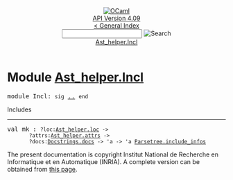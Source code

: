 <!-- ((! set title API !)) ((! set documentation !)) ((! set api !)) ((! set nobreadcrumb !)) -->
<div class="api"><header><nav class="toc brand"><a class="brand" href="https://ocaml.org/"><img src="colour-logo-gray.svg" class="svg" alt="OCaml"></a></nav><nav class="toc"><div class="toc_version"><a href="/docs" id="version-select">API Version 4.09</a></div><a href="index.html">&lt; General Index</a><div class="api_search"><input type="text" name="apisearch" id="api_search" oninput="mySearch(false);" onkeypress="this.oninput();" onclick="this.oninput();" onpaste="this.oninput();">
<img src="search_icon.svg" alt="Search" class="svg" onclick="mySearch(false)"></div>
<div id="search_results"></div><div class="toc_title"><a href="#top">Ast_helper.Incl</a></div><ul></ul></nav></header>

<h1>Module <a href="type_Ast_helper.Incl.html">Ast_helper.Incl</a></h1>

<pre><span id="MODULEIncl"><span class="keyword">module</span> Incl</span>: <code class="code"><span class="keyword">sig</span></code> <a href="Ast_helper.Incl.html">..</a> <code class="code"><span class="keyword">end</span></code></pre><div class="info module top">
<div class="info-desc">
<p>Includes</p>
</div>
</div>
<hr width="100%">

<pre><span id="VALmk"><span class="keyword">val</span> mk</span> : <code class="type">?loc:<a href="Ast_helper.html#TYPEloc">Ast_helper.loc</a> -&gt;<br>       ?attrs:<a href="Ast_helper.html#TYPEattrs">Ast_helper.attrs</a> -&gt;<br>       ?docs:<a href="Docstrings.html#TYPEdocs">Docstrings.docs</a> -&gt; 'a -&gt; 'a <a href="Parsetree.html#TYPEinclude_infos">Parsetree.include_infos</a></code></pre>
<div class="copyright">The present documentation is copyright Institut National de Recherche en Informatique et en Automatique (INRIA). A complete version can be obtained from <a href="http://caml.inria.fr/pub/docs/manual-ocaml/">this page</a>.</div></div>